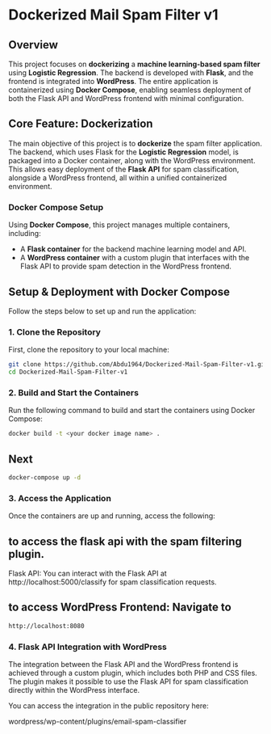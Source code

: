 # **Dockerized Mail Spam Filter v1**

## **Overview**

This project focuses on **dockerizing** a **machine learning-based spam filter** using **Logistic Regression**. The backend is developed with **Flask**, and the frontend is integrated into **WordPress**. The entire application is containerized using **Docker Compose**, enabling seamless deployment of both the Flask API and WordPress frontend with minimal configuration.

## **Core Feature: Dockerization**

The main objective of this project is to **dockerize** the spam filter application. The backend, which uses Flask for the **Logistic Regression** model, is packaged into a Docker container, along with the WordPress environment. This allows easy deployment of the **Flask API** for spam classification, alongside a WordPress frontend, all within a unified containerized environment.

### **Docker Compose Setup**

Using **Docker Compose**, this project manages multiple containers, including:

- A **Flask container** for the backend machine learning model and API.
- A **WordPress container** with a custom plugin that interfaces with the Flask API to provide spam detection in the WordPress frontend.

## **Setup & Deployment with Docker Compose**

Follow the steps below to set up and run the application:

### 1. **Clone the Repository**

First, clone the repository to your local machine:

```bash
git clone https://github.com/Abdu1964/Dockerized-Mail-Spam-Filter-v1.git
cd Dockerized-Mail-Spam-Filter-v1
```


### 2. **Build and Start the Containers**

Run the following command to build and start the containers using Docker Compose:
```bash
docker build -t <your docker image name> .
```
## Next 

```bash
docker-compose up -d
```

### 3. **Access the Application**
 
Once the containers are up and running, access the following:

## to access the flask api with the spam filtering plugin.
Flask API: You can interact with the Flask API at http://localhost:5000/classify for spam classification requests.

## to access  WordPress Frontend: Navigate to
```bash
http://localhost:8080
```


### 4. **Flask API Integration with WordPress**

The integration between the Flask API and the WordPress frontend is achieved through a custom plugin, which includes both PHP and CSS files. The plugin makes it possible to use the Flask API for spam classification directly within the WordPress interface.

You can access the integration in the public repository here:

wordpress/wp-content/plugins/email-spam-classifier